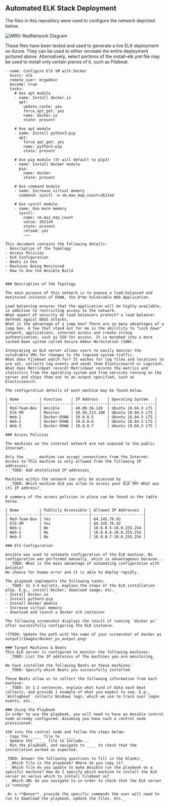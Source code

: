 ## Automated ELK Stack Deployment

The files in this repository were used to configure the network depicted below.

![MRG-RedNetwork Diagram](https://user-images.githubusercontent.com/77562091/117526556-daffcc00-af7a-11eb-9f3d-4486ad8ff460.jpg)


These files have been tested and used to generate a live ELK deployment on Azure. They can be used to either recreate the entire deployment pictured above. Alternatively, select portions of the install-elk.yml file may be used to install only certain pieces of it, such as Filebeat.
~~~---
- name: Configure Elk VM with Docker
  hosts: elk
  remote_user: mrgadmin
  become: true
  tasks:
    # Use apt module
    - name: Install docker.io
      apt:
        update_cache: yes
        force_apt_get: yes
        name: docker.io
        state: present
    
    # Use apt module
    - name: Install python3-pip
      apt:
        force_apt_get: yes
        name: python3-pip
        state: present
      
    # Use pip module (It will default to pip3)
    - name: Install Docker module
      pip:
        name: docker
        state: present
    
    # Use command module
    - name: Increase virtual memory
      command: sysctl -w vm.max_map_count=262144
      
    # Use sysctl module
    - name: Use more memory
      sysctl:
        name: vm.max_map_count
        value: 262144
        state: present
        reload: yes
        ~~~

This document contains the following details:
- Description of the Topology
- Access Policies
- ELK Configuration
- Beats in Use
- Machines Being Monitored
- How to Use the Ansible Build


### Description of the Topology

The main purpose of this network is to expose a load-balanced and monitored instance of DVWA, the D*mn Vulnerable Web Application.

Load balancing ensures that the application will be highly available, in addition to restricting access to the network.
What aspect of security do load balancers protect? a load balancer defends agaist DDoS attacks. 
What is the advantage of a jump box? There are so many advantages of a jump box. A few that stand out for me is the abilility to "Lock down" network, applications, internet access and create strong authentication, such as SSH for access. It is morphed into a more locked-down system called Secure Admin Workstation (SAW). 

Integrating an ELK server allows users to easily monitor the vulnerable VMs for changes to the logsand system traffic.  
What does Filebeat watch for? It waches for log files and locations to are set, collects log events and sends them Elasticsearch or Logstash. 
What does Metricbeat record? Metricbeat records the metrics and statistics from the operating system and from services running on the server and ships them out to an output specified, such as Elasticsearch. 

The configuration details of each machine may be found below.

| Name         | Function    | IP Address    | Operating System   |
|--------------|-------------|---------------|--------------------|
| Red-Team-Box | Ansible     | 40.88.36.128  | Ubuntu 18.04.5 LTS |
| Elk-VM       | Monitor     | 20.94.213.188 | Ubuntu 18.04.5 LTS |
| Web-1        | Docker-DVWA | 10.0.0.5      | Ubuntu 18.04.5 LTS |
| Web-2        | Docker-DVWA | 10.0.0.6      | Ubuntu 18.04.5 LTS |
| Web-3        | Docker-DVWA | 10.0.0.7      | Ubuntu 18.04.5 LTS |

### Access Policies

The machines on the internal network are not exposed to the public Internet. 

Only the _____ machine can accept connections from the Internet. Access to this machine is only allowed from the following IP addresses:
- _TODO: Add whitelisted IP addresses_

Machines within the network can only be accessed by _____.
- _TODO: Which machine did you allow to access your ELK VM? What was its IP address?_

A summary of the access policies in place can be found in the table below.

| Name         | Publicly Accessible | Allowed IP Addresses  |
|--------------|---------------------|-----------------------|
| Red-Team-Box | Yes                 | 64.145.76.92          |  
| Elk-VM       | Yes                 | 64.145.76.92          |  
| Web-1        | No                  | 10.0.0.5-10.0.255.254 |   
| Web-2        | No                  | 10.0.0.6-10.0.255.254 |  
| Web-3        | No                  | 10.0.0.7-10.0.255.254 | 

### Elk Configuration

Ansible was used to automate configuration of the ELK machine. No configuration was performed manually, which is advantageous because...
- _TODO: What is the main advantage of automating configuration with Ansible?
No chance for human error and it is able to deploy rapidly. 

The playbook implements the following tasks:
- _TODO: In 3-5 bullets, explain the steps of the ELK installation play. E.g., install Docker; download image; etc._
- Install Docker.io
- Install python3-pip
- Install Docker module
- Increase virtual memory
- download and launch a docker elk container

The following screenshot displays the result of running `docker ps` after successfully configuring the ELK instance.

![TODO: Update the path with the name of your screenshot of docker ps output](Images/docker_ps_output.png)

### Target Machines & Beats
This ELK server is configured to monitor the following machines:
- _TODO: List the IP addresses of the machines you are monitoring_

We have installed the following Beats on these machines:
- _TODO: Specify which Beats you successfully installed_

These Beats allow us to collect the following information from each machine:
- _TODO: In 1-2 sentences, explain what kind of data each beat collects, and provide 1 example of what you expect to see. E.g., `Winlogbeat` collects Windows logs, which we use to track user logon events, etc._

### Using the Playbook
In order to use the playbook, you will need to have an Ansible control node already configured. Assuming you have such a control node provisioned: 

SSH into the control node and follow the steps below:
- Copy the _____ file to _____.
- Update the _____ file to include...
- Run the playbook, and navigate to ____ to check that the installation worked as expected.

_TODO: Answer the following questions to fill in the blanks:_
- _Which file is the playbook? Where do you copy it?_
- _Which file do you update to make Ansible run the playbook on a specific machine? How do I specify which machine to install the ELK server on versus which to install Filebeat on?_
- _Which URL do you navigate to in order to check that the ELK server is running?

_As a **Bonus**, provide the specific commands the user will need to run to download the playbook, update the files, etc._
